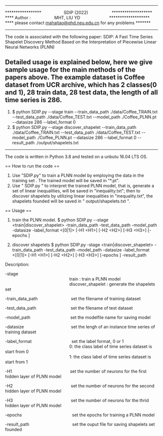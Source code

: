 ***************************************************************
*****************&emsp;&emsp;&emsp;&emsp;&emsp;      SDIP (2022)  &emsp;&emsp;&emsp;&emsp;&emsp;   *******************  
**** Author : &emsp;&emsp;&emsp;&emsp;&emsp;          MHT, LIU YD  &emsp; &emsp;&emsp;&emsp;&emsp;&emsp;   *******************  
**** please contact mahaitao@qhd.neu.edu.cn for any problems *******  
***************************************************************  

The code is associated with the following paper:
SDIP: A Fast Time Series Shapelet Discovery Method Based on the Interpretation of Piecewise Linear Neural Networks (PLNN)

Detailed usage is explained below, here we give sample usage
for the main methods of the papers above. The example dataset is Coffee dataset from UCR archive, 
which has 2 classes(0 and 1), 28 train data, 28 test data, the length of all time series is 286.  
---------------------------------------------------------------
1) $ python SDIP.py --stage train --train_data_path  ./data/Coffee_TRAIN.txt --test_data_path ./data/Coffee_TEST.txt --model_path ./Coffee_PLNN.pt --datasize 286 --label_format 0 
2) $ python SDIP.py --stage discover_shapelet --train_data_path ./data/Coffee_TRAIN.txt --test_data_path ./data/Coffee_TEST.txt --model_path ./Coffee_PLNN.pt --datasize 286 --label_format 0 --result_path ./output/shapelets.txt
 
---------------------------------------------------------------

The code is written in Python 3.8 and tested on a unbutu 16.04 LTS OS.

== How to run the code ==

1. Use "SDIP.py" to train a PLNN model by employing the data in the training set . The trained model will be saved in "*.pt".
2. Use " SDIP.py " to interpret the trained PLNN model, that is, generate a set of linear inequalities, will be saved in "inequality.txt"; then to discover shapelets by utilizing linear inequalities in "inequality.txt", the shapelets founded will be saved in " output/shapelets.txt ".

== Usage ==

1. train the PLNN model.
$ python SDIP.py --stage <train|discover_shapelet> -train_data_path  <traindata> -test_data_path <testdata> -model_path <modelfile> -datasize <datasize> -label_format <[0|1]> [-H1 \<H1\>] [-H2 \<H2\>] [-H3 \<H3\>] [-epochs <epochs>]


2. discover shapelets
$ python SDIP.py -stage <train|discover_shapelet> -train_data_path  <traindata> -test_data_path <testdata> -model_path <modelfile> -datasize <datasize> -label_format <[0|1]> [-H1 \<H1\>] [-H2 \<H2\>] [-H3 \<H3\>] [-epochs <epochs>] -result_path <resultfile>

Description: 
  
  -stage              
  &emsp; &emsp;&emsp;&emsp;&emsp;&emsp;&emsp; &emsp;&emsp;&emsp;&emsp; &emsp;&emsp;&emsp;
	train :             train a PLNN model               
  &emsp; &emsp;&emsp;&emsp;&emsp;&emsp;&emsp; &emsp;&emsp;&emsp;&emsp; &emsp;&emsp;&emsp;
	discover_shapelet :  generate the shapelets set  
	 					 
  -train_data_path  &emsp; &emsp;&emsp;&emsp;&emsp;&emsp;&emsp;     set the filename of training dataset  
  
  -test_data_path   &emsp; &emsp;&emsp;&emsp;&emsp; &emsp;&emsp;     set the filename of test dataset  
  
  -model_path    &emsp; &emsp;&emsp;&emsp;&emsp; &emsp;&emsp; &emsp;        set the modelfile name for saving model  
  
  -datasize      &emsp; &emsp;&emsp;&emsp;&emsp; &emsp;&emsp;&emsp;&emsp;&emsp;         set the lengh of an instance time series of training dataset  
  
  -label_format    &emsp; &emsp;&emsp;&emsp;&emsp; &emsp;&emsp; &emsp;      set the label format, 0 or 1  
   &emsp; &emsp;&emsp;&emsp;&emsp;&emsp;&emsp; &emsp;&emsp;&emsp;&emsp; &emsp;&emsp;&emsp;                      0: the class label of time series dataset is start from 0  
  &emsp; &emsp;&emsp;&emsp;&emsp;&emsp;&emsp; &emsp;&emsp;&emsp;&emsp; &emsp;&emsp;&emsp;                       1: the class label of time series dataset is start from 1  
  						 
  -H1      &emsp; &emsp;&emsp;&emsp;&emsp; &emsp;&emsp; &emsp;&emsp;&emsp;&emsp; &emsp;              set the number of neurons for the first hidden layer of PLNN model  
  
  -H2      &emsp; &emsp;&emsp;&emsp;&emsp; &emsp;&emsp; &emsp;&emsp;&emsp;&emsp; &emsp;              set the number of neurons  for the second hidden layer of PLNN model  
  
  -H3      &emsp; &emsp;&emsp;&emsp;&emsp; &emsp;&emsp; &emsp;&emsp;&emsp;&emsp; &emsp;              set the number of neurons  for the thrid hidden layer of PLNN model  
  
  -epochs  &emsp; &emsp;&emsp;&emsp;&emsp;&emsp;&emsp;&emsp;&emsp;&emsp;&emsp;             set the epochs for training a PLNN model  
  
  -result_path    &emsp; &emsp;&emsp;&emsp;&emsp; &emsp;&emsp;&emsp;&emsp;       set the ouput file for saving shapelets set founded  
  

